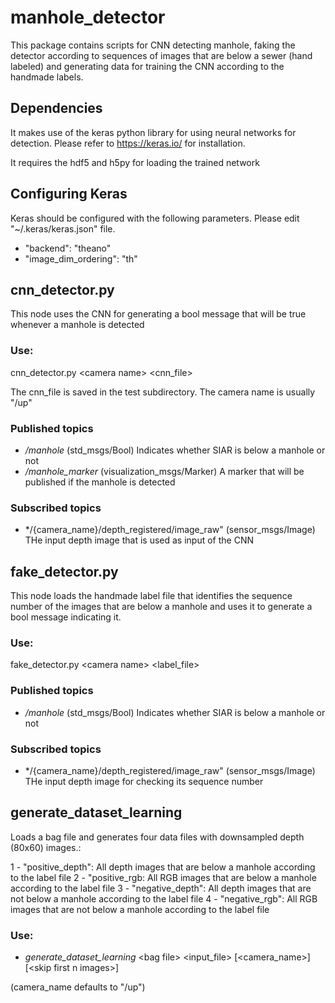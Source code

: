 # manhole_detector

This package contains scripts for CNN detecting manhole, faking the detector according to sequences of images that are below a sewer (hand labeled)
and generating data for training the CNN according to the handmade labels.

## Dependencies

It makes use of the keras python library for using neural networks for detection. Please refer to https://keras.io/ for installation. 

It requires the hdf5 and h5py for loading the trained network

## Configuring Keras

Keras should be configured with the following parameters. Please edit "~/.keras/keras.json" file.

- "backend": "theano"
- "image_dim_ordering": "th"

## cnn_detector.py

This node uses the CNN for generating a bool message that will be true whenever a manhole is detected

### Use:

 cnn_detector.py \<camera name\> \<cnn_file\>
 
 The cnn_file is saved in the test subdirectory. The camera name is usually "/up"
 
### Published topics

* */manhole* (std_msgs/Bool) Indicates whether SIAR is below a manhole or not
* */manhole_marker* (visualization_msgs/Marker) A marker that will be published if the manhole is detected

### Subscribed topics

* */{camera_name}/depth_registered/image_raw" (sensor_msgs/Image) THe input depth image that is used as input of the CNN 

 
## fake_detector.py

This node loads the handmade label file that identifies the sequence number of the images that are below a manhole and uses it to generate
a bool message indicating it.

### Use:
 fake_detector.py \<camera name\> \<label_file\>
 
### Published topics

* */manhole* (std_msgs/Bool) Indicates whether SIAR is below a manhole or not

### Subscribed topics

* */{camera_name}/depth_registered/image_raw" (sensor_msgs/Image) THe input depth image for checking its sequence number

## generate_dataset_learning

Loads a bag file and generates four data files with downsampled depth (80x60) images.:

1 - "positive_depth": All depth images that are below a manhole according to the label file
2 - "positive_rgb: All RGB images that are below a manhole according to the label file
3 - "negative_depth": All depth images that are not below a manhole according to the label file
4 - "negative_rgb": All RGB images that are not below a manhole according to the label file

### Use:

 * *generate_dataset_learning*  \<bag file\> \<input_file\> \[\<camera_name\>\] \[\<skip first n images\>\] 
 
 (camera_name defaults to "/up")
